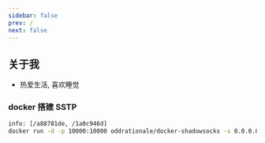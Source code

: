 ```yaml
---
sidebar: false
prev: /
next: false
---
```


## 关于我

- 热爱生活, 喜欢睡觉

### docker 搭建 SSTP
```sh
info: [/a88781de, /1a0c946d]
docker run -d -p 10000:10000 oddrationale/docker-shadowsocks -s 0.0.0.0 -p 10000 -k jtxm0318 -m aes-256-cfb
```

<Valine />